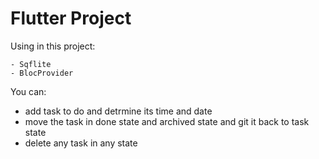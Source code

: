 # Flutter Project 

Using in this project:

    - Sqflite
    - BlocProvider



You can:

  - add task to do and detrmine its time and date 
  - move the task in done state and archived state and git it back to task state 
  - delete any task in any state
  
